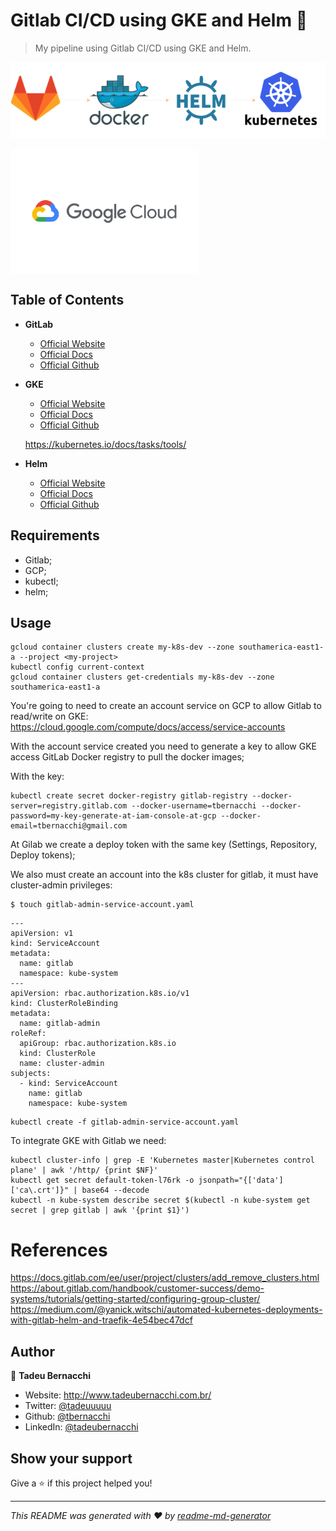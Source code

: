 <h1 align="">Gitlab CI/CD using GKE and Helm 👋</h1>
<p>
</p>

> My pipeline using Gitlab CI/CD using GKE and Helm.

![GitLab](/.github/assets/img/gitlab-pipe.png)

<div align=>
	<img align="center" width="300px" src=/.github/assets/img/google-cloud-logo.png>
</div>

## Table of Contents

* **GitLab**  
  * [Official Website](https://gitlab.com/)
  * [Official Docs](https://docs.gitlab.com/)
  * [Official Github](https://github.com/gitlabhq)

* **GKE**  
  * [Official Website](https://cloud.google.com/kubernetes-engine)
  * [Official Docs](https://cloud.google.com/kubernetes-engine/docs/quickstart)
  * [Official Github](https://github.com/GoogleCloudPlatform/kubernetes-engine-samples)


  https://kubernetes.io/docs/tasks/tools/

* **Helm**  
  * [Official Website](https://helm.sh/)
  * [Official Docs](https://helm.sh/docs/)
  * [Official Github](https://github.com/helm/helm)

## Requirements
* Gitlab;
* GCP;
* kubectl;
* helm;

## Usage

```
gcloud container clusters create my-k8s-dev --zone southamerica-east1-a --project <my-project>
kubectl config current-context 
gcloud container clusters get-credentials my-k8s-dev --zone southamerica-east1-a
````

You're going to need to create an account service on GCP to allow Gitlab to read/write on GKE:
https://cloud.google.com/compute/docs/access/service-accounts

With the account service created you need to generate a key to allow GKE access GitLab Docker registry to pull the docker images;

With the key:

```
kubectl create secret docker-registry gitlab-registry --docker-server=registry.gitlab.com --docker-username=tbernacchi --docker-password=my-key-generate-at-iam-console-at-gcp --docker-email=tbernacchi@gmail.com
```

At Gilab we create a deploy token with the same key (Settings, Repository, Deploy tokens);

We also must create an account into the k8s cluster for gitlab, it must have cluster-admin privileges:

```
$ touch gitlab-admin-service-account.yaml 
```

```
---
apiVersion: v1
kind: ServiceAccount
metadata:
  name: gitlab
  namespace: kube-system
---
apiVersion: rbac.authorization.k8s.io/v1
kind: ClusterRoleBinding
metadata:
  name: gitlab-admin
roleRef:
  apiGroup: rbac.authorization.k8s.io
  kind: ClusterRole
  name: cluster-admin
subjects:
  - kind: ServiceAccount
    name: gitlab
    namespace: kube-system
```

```
kubectl create -f gitlab-admin-service-account.yaml
```

To integrate GKE with Gitlab we need:

```
kubectl cluster-info | grep -E 'Kubernetes master|Kubernetes control plane' | awk '/http/ {print $NF}'
kubectl get secret default-token-l76rk -o jsonpath="{['data']['ca\.crt']}" | base64 --decode
kubectl -n kube-system describe secret $(kubectl -n kube-system get secret | grep gitlab | awk '{print $1}')
```

# References
https://docs.gitlab.com/ee/user/project/clusters/add_remove_clusters.html
https://about.gitlab.com/handbook/customer-success/demo-systems/tutorials/getting-started/configuring-group-cluster/
https://medium.com/@yanick.witschi/automated-kubernetes-deployments-with-gitlab-helm-and-traefik-4e54bec47dcf

## Author

👤 **Tadeu Bernacchi**

* Website: http://www.tadeubernacchi.com.br/
* Twitter: [@tadeuuuuu](https://twitter.com/tadeuuuuu)
* Github: [@tbernacchi](https://github.com/tbernacchi)
* LinkedIn: [@tadeubernacchi](https://linkedin.com/in/tadeubernacchi)

## Show your support

Give a ⭐️ if this project helped you!

***
_This README was generated with ❤️ by [readme-md-generator](https://github.com/kefranabg/readme-md-generator)_
